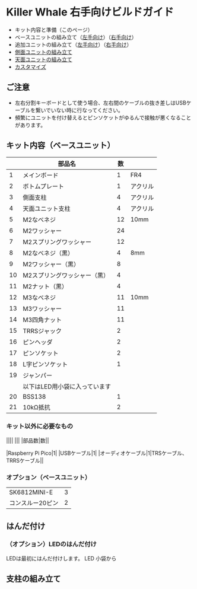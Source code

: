 # Killer Whale 右手向けビルドガイド

- キット内容と準備（このページ）
- ベースユニットの組み立て（[左手向け](左手用/追加ユニット.md)）（[右手向け](右手用/追加ユニット.md)）
- 追加ユニットの組み立て（[左手向け](左手用/追加ユニット.md)）（[右手向け](右手用/追加ユニット.md)）
- [側面ユニットの組み立て](README_SIDE.md)
- [天面ユニットの組み立て](README_TOP.md)
- [カスタマイズ](README_CUSTOM.md)

## ご注意
- 左右分割キーボードとして使う場合、左右間のケーブルの抜き差しはUSBケーブルを繋いでいない時に行なってください。
- 頻繁にユニットを付け替えるとピンソケットがゆるんで接触が悪くなることがあります。

## キット内容（ベースユニット）
||部品名|数||
|-|-|-|-|
|1|メインボード|1|FR4|
|2|ボトムプレート|1|アクリル|
|3|側面支柱|4|アクリル|
|4|天面ユニット支柱|4|アクリル|
|5|M2なべネジ|12|10mm|
|6|M2ワッシャー|24||
|7|M2スプリングワッシャー|12||
|8|M2なべネジ（黒）|4|8mm|
|9|M2ワッシャー（黒）|8||
|10|M2スプリングワッシャー（黒）|4|
|11|M2ナット（黒）|4|
|12|M3なべネジ|11|10mm|
|13|M3ワッシャー|11||
|14|M3四角ナット|11||
|15|TRRSジャック|2||
|16|ピンヘッダ|2||
|17|ピンソケット|2||
|18|L字ピンソケット|1||
|19|ジャンパー|||
||以下はLED用小袋に入っています||
|20|BSS138|1||
|21|10kΩ抵抗|2||

### キット以外に必要なもの
||||
|||
|部品数|数||

|Raspberry Pi Pico|1|
|USBケーブル|1|
|オーディオケーブル|1|TRSケーブル、TRRSケーブル||

### オプション（ベースユニット）
|||
|-|-|
|SK6812MINI-E|3|
|コンスルー20ピン|2|

## はんだ付け
### （オプション）LEDのはんだ付け
LEDは最初にはんだ付けします。
LED
小袋から
## 支柱の組み立て

